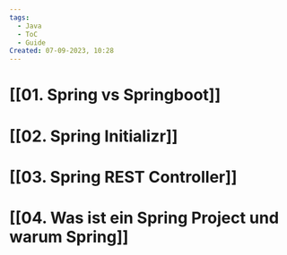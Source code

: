 ```yaml
---
tags:
  - Java
  - ToC
  - Guide
Created: 07-09-2023, 10:28
---
```

# [[01. Spring vs Springboot]]

# [[02. Spring Initializr]]

# [[03. Spring REST Controller]]

# [[04. Was ist ein Spring Project und warum Spring]]


